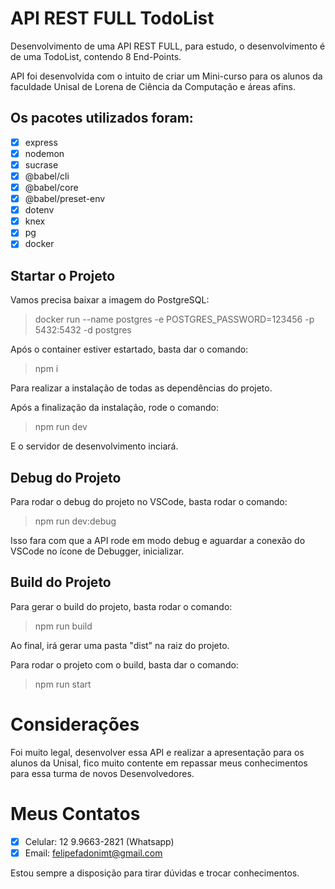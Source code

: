 # API REST FULL TodoList

Desenvolvimento de uma API REST FULL, para estudo, o desenvolvimento é de uma TodoList, contendo 8 End-Points.

API foi desenvolvida com o intuito de criar um Mini-curso para os alunos da faculdade Unisal de Lorena de Ciência da Computação e áreas afins.

## Os pacotes utilizados foram:

- [x] express
- [x] nodemon
- [x] sucrase
- [x] @babel/cli
- [x] @babel/core
- [x] @babel/preset-env
- [x] dotenv
- [x] knex
- [x] pg
- [x] docker

## Startar o Projeto

Vamos precisa baixar a imagem do PostgreSQL:
> docker run --name postgres -e POSTGRES_PASSWORD=123456 -p 5432:5432 -d postgres

Após o container estiver estartado, basta dar o comando:
> npm i

Para realizar a instalação de todas as dependências do projeto.

Após a finalização da instalação, rode o comando:
> npm run dev

E o servidor de desenvolvimento inciará.

## Debug do Projeto

Para rodar o debug do projeto no VSCode, basta rodar o comando:
> npm run dev:debug

Isso fara com que a API rode em modo debug e aguardar a conexão do VSCode no ícone de Debugger, inicializar.

## Build do Projeto

Para gerar o build do projeto, basta rodar o comando:
> npm run build

Ao final, irá gerar uma pasta "dist" na raiz do projeto.

Para rodar o projeto com o build, basta dar o comando:
> npm run start

# Considerações

Foi muito legal, desenvolver essa API e realizar a apresentação para os alunos da Unisal, fico muito contente em repassar meus conhecimentos para essa turma de novos Desenvolvedores.

# Meus Contatos
- [x] Celular: 12 9.9663-2821 (Whatsapp)
- [x] Email: felipefadonimt@gmail.com

Estou sempre a disposição para tirar dúvidas e trocar conhecimentos.
